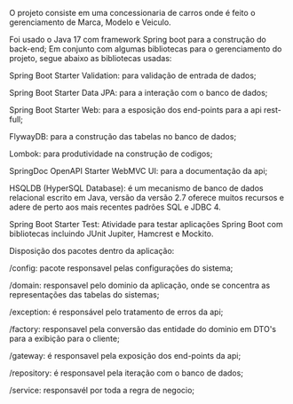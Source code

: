 O projeto consiste em uma concessionaria de carros onde é feito o gerenciamento de Marca, Modelo e Veiculo.

Foi usado o Java 17 com framework Spring boot para a construção do back-end;
Em conjunto com algumas bibliotecas para o gerenciamento do projeto, segue abaixo as bibliotecas usadas:
  
  Spring Boot Starter Validation: para validação de entrada de dados;
  
  Spring Boot Starter Data JPA: para a interação com o banco de dados;
  
  Spring Boot Starter Web: para a esposição dos end-points para a api rest-full;
  
  FlywayDB: para a construção das tabelas no banco de dados;
  
  Lombok: para produtividade na construção de codigos;
  
  SpringDoc OpenAPI Starter WebMVC UI: para a documentação da api;
  
  HSQLDB (HyperSQL Database): é um mecanismo de banco de dados relacional escrito em Java, versão da versão 2.7 oferece muitos recursos e adere de perto aos mais recentes padrões SQL e JDBC 4.
  
  Spring Boot Starter Test: Atividade para testar aplicações Spring Boot com bibliotecas incluindo JUnit Jupiter, Hamcrest e Mockito.

Disposição dos pacotes dentro da aplicação:

  /config: pacote responsavel pelas configurações do sistema;
  
  /domain: responsavel pelo dominio da aplicação, onde se concentra as representações das tabelas do sistemas;
  
  /exception: é responsável pelo tratamento de erros da api;
  
  /factory: responsavel pela conversão das entidade do dominio em DTO's para a exibição para o cliente;
  
  /gateway: é responsavel pela exposição dos end-points da api;
  
  /repository: é responsavel pela iteração com o banco de dados;
  
  /service: responsavél por toda a regra de negocio;
